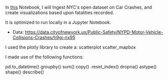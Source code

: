 In [this](https://github.com/yuleidner/Katz_Data_Analytics/blob/master/M11/M11%20Project.ipynb) Notebook, I will Ingest NYC's open dataset on Car Crashes, and create  visualizations based upon fatalities recorded.

It is optimized to  run locally in a Jupyter Notebook.

* Data: https://data.cityofnewyork.us/Public-Safety/NYPD-Motor-Vehicle-Collisions-Crashes/h9gi-nx95

I used the plotly library to create a:
scatterplot
scatter_mapbox

I made use of the following functions:

pd.to_datetime()
groupby()
sum()
copy()
.reset_index()
dropna()
astype()
shape()
describe()
